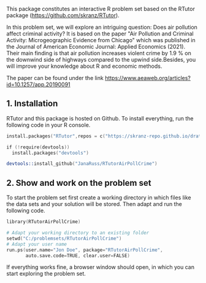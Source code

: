 This package constitutes an interactive R problem set based on the RTutor package (https://github.com/skranz/RTutor). 

In this problem set, we will explore an intriguing question: Does air pollution affect criminal activity? It is based on the paper "Air Pollution and Criminal Activity: Microgeographic Evidence from Chicago" which was published in the Journal of American Economic Journal: Applied Economics (2021).  Their main finding is that air pollution increases violent crime by 1.9 % on the downwind side of highways compared to the upwind side.Besides, you will improve your knowledge about R and economic methods.

The paper can be found under the link https://www.aeaweb.org/articles?id=10.1257/app.20190091

## 1. Installation

RTutor and this package is hosted on Github. To install everything, run the following code in your R console.
```s
install.packages("RTutor",repos = c("https://skranz-repo.github.io/drat/",getOption("repos")))

if (!require(devtools))
  install.packages("devtools")

devtools::install_github("JanaRuss/RTutorAirPollCrime")
```

## 2. Show and work on the problem set
To start the problem set first create a working directory in which files like the data sets and your solution will be stored. Then adapt and run the following code.
```s
library(RTutorAirPollCrime)

# Adapt your working directory to an existing folder
setwd("C:/problemsets/RTutorAirPollCrime")
# Adapt your user name
run.ps(user.name="Jon Doe", package="RTutorAirPollCrime",
       auto.save.code=TRUE, clear.user=FALSE)
```
If everything works fine, a browser window should open, in which you can start exploring the problem set.
